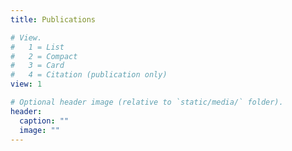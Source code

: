 ```yaml
---
title: Publications

# View.
#   1 = List
#   2 = Compact
#   3 = Card
#   4 = Citation (publication only)
view: 1

# Optional header image (relative to `static/media/` folder).
header:
  caption: ""
  image: ""
---
```

